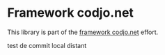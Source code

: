 Framework codjo.net
===================

This library is part of the [framework codjo.net](http://codjo.net) effort.

test de commit local distant
